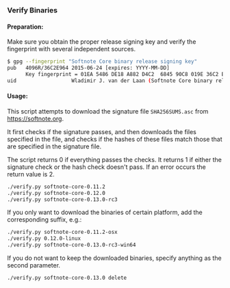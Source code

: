 ### Verify Binaries

#### Preparation:

Make sure you obtain the proper release signing key and verify the fingerprint with several independent sources.

```sh
$ gpg --fingerprint "Softnote Core binary release signing key"
pub   4096R/36C2E964 2015-06-24 [expires: YYYY-MM-DD]
      Key fingerprint = 01EA 5486 DE18 A882 D4C2  6845 90C8 019E 36C2 E964
uid                  Wladimir J. van der Laan (Softnote Core binary release signing key) <laanwj@gmail.com>
```

#### Usage:

This script attempts to download the signature file `SHA256SUMS.asc` from https://softnote.org.

It first checks if the signature passes, and then downloads the files specified in the file, and checks if the hashes of these files match those that are specified in the signature file.

The script returns 0 if everything passes the checks. It returns 1 if either the signature check or the hash check doesn't pass. If an error occurs the return value is 2.


```sh
./verify.py softnote-core-0.11.2
./verify.py softnote-core-0.12.0
./verify.py softnote-core-0.13.0-rc3
```

If you only want to download the binaries of certain platform, add the corresponding suffix, e.g.:

```sh
./verify.py softnote-core-0.11.2-osx
./verify.py 0.12.0-linux
./verify.py softnote-core-0.13.0-rc3-win64
```

If you do not want to keep the downloaded binaries, specify anything as the second parameter.

```sh
./verify.py softnote-core-0.13.0 delete
```
